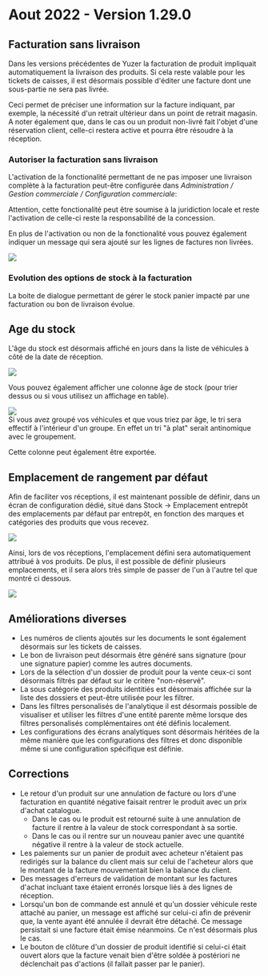 # Aout 2022 - Version 1.29.0

## Facturation sans livraison

Dans les versions précédentes de Yuzer la facturation de produit impliquait automatiquement la livraison des produits. Si cela reste valable pour les tickets de caisses, il est désormais possible d'éditer une facture dont une sous-partie ne sera pas livrée.

Ceci permet de préciser une information sur la facture indiquant, par exemple, la nécessité d'un retrait ultérieur dans un point de retrait magasin. A noter également que, dans le cas ou un produit non-livré fait l'objet d'une réservation client, celle-ci restera active et pourra être résoudre à la réception.

### Autoriser la facturation sans livraison

L'activation de la fonctionalité permettant de ne pas imposer une livraison complète à la facturation peut-être configurée dans _Administration / Gestion commerciale / Configuration commerciale_:

<div class="alert alert-warning">
Attention, cette fonctionalité peut être soumise à la juridiction locale et reste l'activation de celle-ci reste la responsabilité de la concession.
</div>

En plus de l'activation ou non de la fonctionalité vous pouvez également indiquer un message qui sera ajouté sur les lignes de factures non livrées.

<img src="https://raw.githubusercontent.com/gear-group/release-notes/master/release-notes/1.29.0/invoice-before-delivery.png" />

### Evolution des options de stock à la facturation

La boite de dialogue permettant de gérer le stock panier impacté par une facturation ou bon de livraison évolue.

## Age du stock

L'âge du stock est désormais affiché en jours dans la liste de véhicules à côté de la date de réception.

<img src="https://raw.githubusercontent.com/gear-group/release-notes/master/release-notes/1.29.0/stock-age-list.png" />

Vous pouvez également afficher une colonne âge de stock (pour trier dessus ou si vous utilisez un affichage en table).

<img src="https://raw.githubusercontent.com/gear-group/release-notes/master/release-notes/1.29.0/stock-age-column.png" />

<div class="alert alert-warning">Si vous avez groupé vos véhicules et que vous triez par âge, le tri sera effectif à l'intérieur d'un groupe. En effet un tri "à plat" serait antinomique avec le groupement.</div>

Cette colonne peut également être exportée.

## Emplacement de rangement par défaut

Afin de faciliter vos réceptions, il est maintenant possible de définir, dans un écran de configuration dédié, situé dans Stock -> Emplacement entrepôt
des emplacements par défaut par entrepôt, en fonction des marques et catégories des produits que vous recevez.

<img src="https://raw.githubusercontent.com/gear-group/release-notes/master/release-notes/1.29.0/default-dispatching-conf.png" />

Ainsi, lors de vos réceptions, l'emplacement défini sera automatiquement attribué à vos produits.
De plus, il est possible de définir plusieurs emplacements, et il sera alors très simple de passer de l'un à l'autre tel que montré ci dessous.

<img src="https://raw.githubusercontent.com/gear-group/release-notes/master/release-notes/1.29.0/default-dispatching-reception.png" />

## Améliorations diverses

- Les numéros de clients ajoutés sur les documents le sont également désormais sur les tickets de caisses.
- Le bon de livraison peut désormais être généré sans signature (pour une signature papier) comme les autres documents.
- Lors de la sélection d'un dossier de produit pour la vente ceux-ci sont désormais filtrés par défaut sur le critère "non-réservé".
- La sous catégorie des produits identitiés est désormais affichée sur la liste des dossiers et peut-être utilisée pour les filtrer.
- Dans les filtres personalisés de l'analytique il est désormais possible de visualiser et utiliser les filtres d'une entité parente même lorsque des filtres personalisés complémentaires ont été définis localement.
- Les configurations des écrans analytiques sont désormais héritées de la même manière que les configurations des filtres et donc disponible même si une configuration spécifique est définie.

## Corrections

- Le retour d'un produit sur une annulation de facture ou lors d'une facturation en quantité négative faisait rentrer le produit avec un prix d'achat catalogue.
  - Dans le cas ou le produit est retourné suite à une annulation de facture il rentre à la valeur de stock correspondant à sa sortie.
  - Dans le cas ou il rentre sur un nouveau panier avec une quantité négative il rentre à la valeur de stock actuelle.
- Les paiements sur un panier de produit avec acheteur n'étaient pas redirigés sur la balance du client mais sur celui de l'acheteur alors que le montant de la facture mouvementait bien la balance du client.
- Des messages d'erreurs de validation de montant sur les factures d'achat incluant taxe étaient erronés lorsque liés à des lignes de réception.
- Lorsqu'un bon de commande est annulé et qu'un dossier véhicule reste attaché au panier, un message est affiché sur celui-ci afin de prévenir que, la vente ayant été annulée il devrait être détaché. Ce message persistait si une facture était émise néanmoins. Ce n'est désormais plus le cas.
- Le bouton de clôture d'un dossier de produit identifié si celui-ci était ouvert alors que la facture venait bien d'être soldée à postériori ne déclenchait pas d'actions (il fallait passer par le panier).

